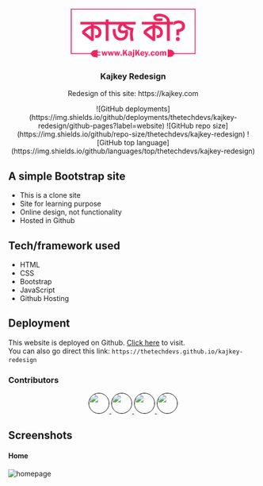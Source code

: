 <p align="center">
  <img src='img/home/navbar/logo.png' height="100px"/>
</p>

<h3 align="center">Kajkey Redesign</h3>
<p align="center">
  Redesign of this site: https://kajkey.com
</p>
<p align="center">
  ![GitHub deployments](https://img.shields.io/github/deployments/thetechdevs/kajkey-redesign/github-pages?label=website)
  ![GitHub repo size](https://img.shields.io/github/repo-size/thetechdevs/kajkey-redesign)
  ![GitHub top language](https://img.shields.io/github/languages/top/thetechdevs/kajkey-redesign)
</p>

## A simple Bootstrap site 
- This is a clone site
- Site for learning purpose
- Online design, not functionality
- Hosted in Github

## Tech/framework used
- HTML
- CSS
- Bootstrap
- JavaScript
- Github Hosting


## Deployment
This website is deployed on Github. [Click here](https://thetechdevs.github.io/kajkey-redesign) to visit.
<br>
You can also go direct this link: `https://thetechdevs.github.io/kajkey-redesign`

### Contributors
<p align="center">
  <a href="https://github.com/arifpro">
    <img src='https://avatars0.githubusercontent.com/u/45432079?s=460&u=384e72c5bea8980f3a52adc6069788482b64c665&v=4' height="40px" width="40px" style="border-radius: 50%; border: 1px solid black;" />
  <a>
    
  <a href="https://github.com/dev-ashik">
    <img src='https://avatars0.githubusercontent.com/u/61373940?s=460&u=e0422a3e38f2c1febe9ff7b603a27ce15dd70e33&v=4' height="40px" width="40px" style="border-radius: 50%; border: 1px solid black;" />
  <a>
    
  <a href="https://github.com/Arbijoy">
    <img src='https://avatars1.githubusercontent.com/u/61105901?s=460&u=8224d3ba06e05f4d565e4ee131a4d5d20d4ad3e4&v=4' height="40px" width="40px" style="border-radius: 50%; border: 1px solid black;" />
  <a>
    
   <a href="https://github.com/Mutasim-Shatil">
    <img src='https://avatars2.githubusercontent.com/u/70066678?s=400&u=2d6dc93ad9706c95c1f8dc336cd86ccf63927f69&v=4' height="40px" width="40px" style="border-radius: 50%; border: 1px solid black;" />
  <a>
</p>


## Screenshots
#### Home
<img src='https://raw.githubusercontent.com/thetechdevs/kajkey-redesign/master/screenshots/home.png' alt="homepage" height="auto" width="50%"/>